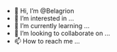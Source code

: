 - 👋 Hi, I’m @Belagrion
- 👀 I’m interested in ...
- 🌱 I’m currently learning ...
- 💞️ I’m looking to collaborate on ...
- 📫 How to reach me ...

<!---
Belagrion/Belagrion is a ✨ special ✨ repository because its `README.md` (this file) appears on your GitHub profile.
You can click the Preview link to take a look at your changes.
--->
